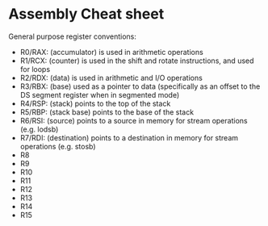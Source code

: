 # Assembly Cheat sheet

General purpose register conventions:

* R0/RAX: (accumulator) is used in arithmetic operations
* R1/RCX: (counter) is used in the shift and rotate instructions, and used for loops
* R2/RDX: (data) is used in arithmetic and I/O operations
* R3/RBX: (base) used as a pointer to data (specifically as an offset to the DS segment register when in segmented mode)
* R4/RSP: (stack) points to the top of the stack
* R5/RBP: (stack base) points to the base of the stack
* R6/RSI: (source) points to a source in memory for stream operations (e.g. lodsb)
* R7/RDI: (destination) points to a destination in memory for stream operations (e.g. stosb)
* R8
* R9
* R10
* R11
* R12
* R13
* R14
* R15
